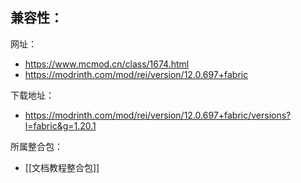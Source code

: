 兼容性：
- 

网址：
- https://www.mcmod.cn/class/1674.html
- https://modrinth.com/mod/rei/version/12.0.697+fabric

下载地址：
- https://modrinth.com/mod/rei/version/12.0.697+fabric/versions?l=fabric&g=1.20.1

所属整合包：
- [[文档教程整合包]]